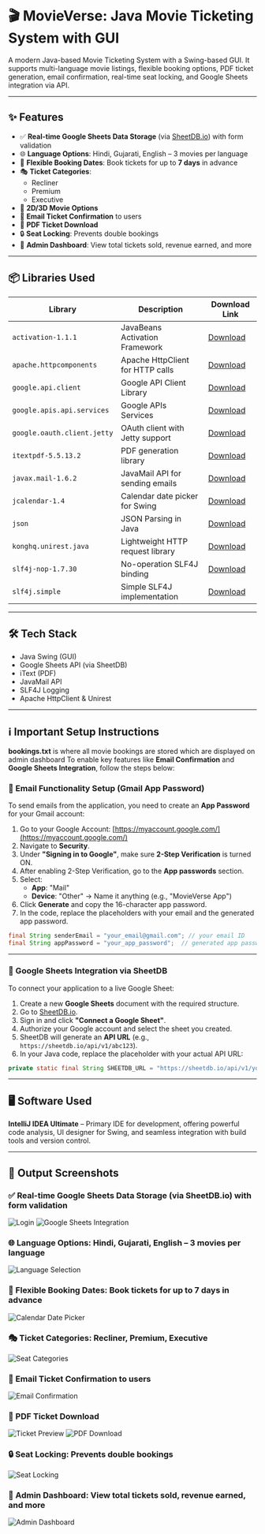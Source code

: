 # 🎬 MovieVerse: Java Movie Ticketing System with GUI

A modern Java-based Movie Ticketing System with a Swing-based GUI. It supports multi-language movie listings, flexible booking options, PDF ticket generation, email confirmation, real-time seat locking, and Google Sheets integration via API.

---

## ✨ Features

- ✅ **Real-time Google Sheets Data Storage** (via [SheetDB.io](https://sheetdb.io)) with form validation  
- 🌐 **Language Options**: Hindi, Gujarati, English – 3 movies per language  
- 📅 **Flexible Booking Dates**: Book tickets for up to **7 days** in advance  
- 🎭 **Ticket Categories**:
  - Recliner
  - Premium
  - Executive  
- 🎥 **2D/3D Movie Options**  
- 📧 **Email Ticket Confirmation** to users  
- 📄 **PDF Ticket Download**  
- 🔒 **Seat Locking**: Prevents double bookings  
- 🔐 **Admin Dashboard**: View total tickets sold, revenue earned, and more  

---

## 📦 Libraries Used

| Library                             | Description                            | Download Link |
|-------------------------------------|----------------------------------------|----------------|
| `activation-1.1.1`                  | JavaBeans Activation Framework         | [Download](https://mvnrepository.com/artifact/javax.activation/activation/1.1.1) |
| `apache.httpcomponents`            | Apache HttpClient for HTTP calls       | [Download](https://mvnrepository.com/artifact/org.apache.httpcomponents/httpclient) |
| `google.api.client`                | Google API Client Library              | [Download](https://mvnrepository.com/artifact/com.google.api-client/google-api-client) |
| `google.apis.api.services`         | Google APIs Services                   | [Download](https://mvnrepository.com/artifact/com.google.apis/google-api-services-sheets) |
| `google.oauth.client.jetty`        | OAuth client with Jetty support        | [Download](https://mvnrepository.com/artifact/com.google.oauth-client/google-oauth-client-jetty) |
| `itextpdf-5.5.13.2`                | PDF generation library                 | [Download](https://mvnrepository.com/artifact/com.itextpdf/itextpdf/5.5.13.2) |
| `javax.mail-1.6.2`                 | JavaMail API for sending emails        | [Download](https://mvnrepository.com/artifact/com.sun.mail/javax.mail/1.6.2) |
| `jcalendar-1.4`                    | Calendar date picker for Swing         | [Download](https://mvnrepository.com/artifact/net.sourceforge.jcalendar/jcalendar/1.4) |
| `json`                             | JSON Parsing in Java                   | [Download](https://mvnrepository.com/artifact/org.json/json) |
| `konghq.unirest.java`              | Lightweight HTTP request library       | [Download](https://mvnrepository.com/artifact/com.konghq/unirest-java) |
| `slf4j-nop-1.7.30`                 | No-operation SLF4J binding             | [Download](https://mvnrepository.com/artifact/org.slf4j/slf4j-nop/1.7.30) |
| `slf4j.simple`                     | Simple SLF4J implementation            | [Download](https://mvnrepository.com/artifact/org.slf4j/slf4j-simple) |

---

## 🛠 Tech Stack

- Java Swing (GUI)
- Google Sheets API (via SheetDB)
- iText (PDF)
- JavaMail API
- SLF4J Logging
- Apache HttpClient & Unirest

---

## ℹ️ Important Setup Instructions

**bookings.txt** is where all movie bookings are stored which are displayed on admin dashboard
To enable key features like **Email Confirmation** and **Google Sheets Integration**, follow the steps below:

### 📧 Email Functionality Setup (Gmail App Password)

To send emails from the application, you need to create an **App Password** for your Gmail account:

1. Go to your Google Account: [https://myaccount.google.com/](https://myaccount.google.com/)
2. Navigate to **Security**.
3. Under **"Signing in to Google"**, make sure **2-Step Verification** is turned ON.
4. After enabling 2-Step Verification, go to the **App passwords** section.
5. Select:
   - **App**: "Mail"
   - **Device**: "Other" → Name it anything (e.g., "MovieVerse App")
6. Click **Generate** and copy the 16-character app password.
7. In the code, replace the placeholders with your email and the generated app password.

```java
final String senderEmail = "your_email@gmail.com"; // your email ID
final String appPassword = "your_app_password";  // generated app password
```
---

### 🧾 Google Sheets Integration via SheetDB

To connect your application to a live Google Sheet:

1. Create a new **Google Sheets** document with the required structure.
2. Go to [SheetDB.io](https://sheetdb.io).
3. Sign in and click **"Connect a Google Sheet"**.
4. Authorize your Google account and select the sheet you created.
5. SheetDB will generate an **API URL** (e.g., `https://sheetdb.io/api/v1/abc123`).
6. In your Java code, replace the placeholder with your actual API URL:

```java
private static final String SHEETDB_URL = "https://sheetdb.io/api/v1/your_generated_id";
```

---

## 🖥️ Software Used

**IntelliJ IDEA Ultimate** – Primary IDE for development, offering powerful code analysis, UI designer for Swing, and seamless integration with build tools and version control.

---

## 📸 Output Screenshots

### ✅ Real-time Google Sheets Data Storage (via SheetDB.io) with form validation
![Login](images/login.png)
![Google Sheets Integration](images/sheets.png)

### 🌐 Language Options: Hindi, Gujarati, English – 3 movies per language
![Language Selection](images/language.png)

### 📅 Flexible Booking Dates: Book tickets for up to 7 days in advance
![Calendar Date Picker](images/calender.png)

### 🎭 Ticket Categories: Recliner, Premium, Executive
![Seat Categories](images/seat.png)

### 📧 Email Ticket Confirmation to users
![Email Confirmation](images/email.png)

### 📄 PDF Ticket Download
![Ticket Preview](images/ticketpreview.png)
![PDF Download](images/pdf.png)

### 🔒 Seat Locking: Prevents double bookings
![Seat Locking](images/seatlocking.png)

### 🔐 Admin Dashboard: View total tickets sold, revenue earned, and more
![Admin Dashboard](images/admin.png)

